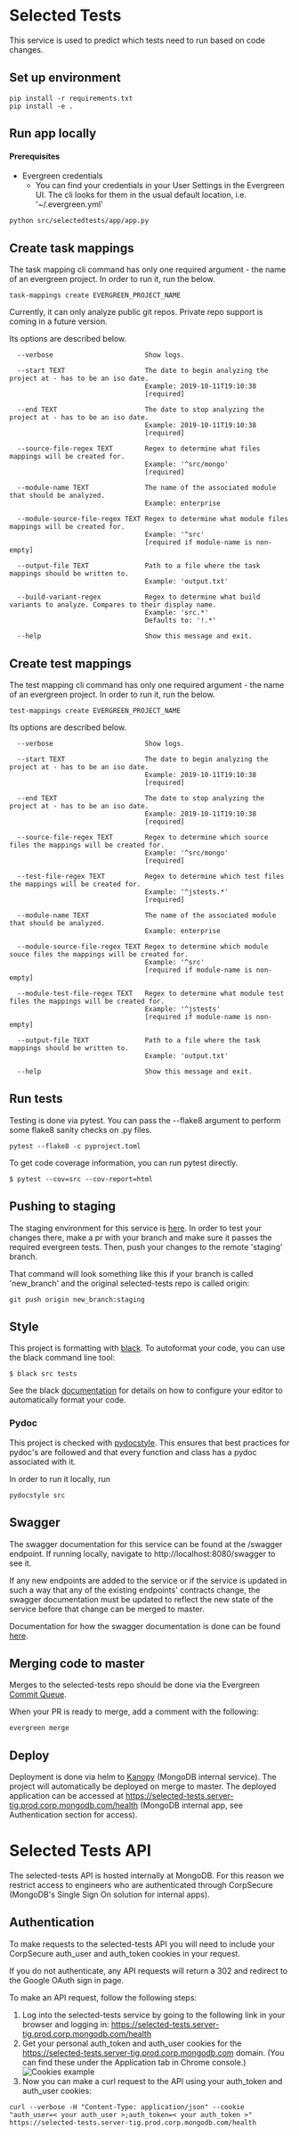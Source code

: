 # Selected Tests

This service is used to predict which tests need to run based on code changes.

## Set up environment
```
pip install -r requirements.txt
pip install -e .
```

## Run app locally

#### Prerequisites
- Evergreen credentials
  - You can find your credentials in your User Settings in the Evergreen UI. The cli looks for them
  in the usual default location, i.e. '~/.evergreen.yml'
```
python src/selectedtests/app/app.py
```

## Create task mappings
The task mapping cli command has only one required argument - the name of an evergreen project.
In order to run it, run the below.
```
task-mappings create EVERGREEN_PROJECT_NAME
```
Currently, it can only analyze public git repos. Private repo support is coming in a future version.

Its options are described below.
```
  --verbose                       Show logs.

  --start TEXT                    The date to begin analyzing the project at - has to be an iso date.
                                  Example: 2019-10-11T19:10:38
                                  [required]

  --end TEXT                      The date to stop analyzing the project at - has to be an iso date.
                                  Example: 2019-10-11T19:10:38
                                  [required]

  --source-file-regex TEXT        Regex to determine what files mappings will be created for.
                                  Example: '^src/mongo'
                                  [required]

  --module-name TEXT              The name of the associated module that should be analyzed.
                                  Example: enterprise

  --module-source-file-regex TEXT Regex to determine what module files mappings will be created for.
                                  Example: '^src'
                                  [required if module-name is non-empty]

  --output-file TEXT              Path to a file where the task mappings should be written to.
                                  Example: 'output.txt'

  --build-variant-regex           Regex to determine what build variants to analyze. Compares to their display name.
                                  Example: 'src.*'
                                  Defaults to: '!.*'  
                                
  --help                          Show this message and exit.
```

## Create test mappings
The test mapping cli command has only one required argument - the name of an evergreen project.
In order to run it, run the below.
```
test-mappings create EVERGREEN_PROJECT_NAME
```

Its options are described below.
```
  --verbose                       Show logs.

  --start TEXT                    The date to begin analyzing the project at - has to be an iso date.
                                  Example: 2019-10-11T19:10:38
                                  [required]

  --end TEXT                      The date to stop analyzing the project at - has to be an iso date.
                                  Example: 2019-10-11T19:10:38
                                  [required]

  --source-file-regex TEXT        Regex to determine which source files the mappings will be created for.
                                  Example: '^src/mongo'
                                  [required]

  --test-file-regex TEXT          Regex to determine which test files the mappings will be created for.
                                  Example: '^jstests.*'
                                  [required]

  --module-name TEXT              The name of the associated module that should be analyzed.
                                  Example: enterprise

  --module-source-file-regex TEXT Regex to determine which module souce files the mappings will be created for.
                                  Example: '^src'
                                  [required if module-name is non-empty]

  --module-test-file-regex TEXT   Regex to determine what module test files the mappings will be created for.
                                  Example: '^jstests'
                                  [required if module-name is non-empty]

  --output-file TEXT              Path to a file where the task mappings should be written to.
                                  Example: 'output.txt'

  --help                          Show this message and exit.
```


## Run tests
Testing is done via pytest. You can pass the --flake8 argument to perform some
flake8 sanity checks on .py files.
```
pytest --flake8 -c pyproject.toml
```

To get code coverage information, you can run pytest directly.
```
$ pytest --cov=src --cov-report=html
```

## Pushing to staging
The staging environment for this service is
[here](https://selected-tests.server-tig.staging.corp.mongodb.com). In order to test your
changes there, make a pr with your branch and make sure it passes the required evergreen tests. Then,
push your changes to the remote 'staging' branch.

That command will look something like this if your branch is called 'new_branch'
 and the original selected-tests repo is called origin:
```
git push origin new_branch:staging
```

## Style

This project is formatting with [black](https://github.com/psf/black). To autoformat your code, you
can use the black command line tool:

```
$ black src tests
```

See the black [documentation](https://github.com/psf/black#editor-integration) for details on how
to configure your editor to automatically format your code.

### Pydoc

This project is checked with [pydocstyle](https://github.com/PyCQA/pydocstyle). This ensures that best
practices for pydoc's are followed and that every function and class has a pydoc associated with it.

In order to run it locally, run
```
pydocstyle src
```

## Swagger

The swagger documentation for this service can be found at the /swagger endpoint. If running
locally, navigate to http://localhost:8080/swagger to see it.

If any new endpoints are added to the service or if the service is updated in such a way that any of
the existing endpoints' contracts change, the swagger documentation must be updated to reflect the
new state of the service before that change can be merged to master.

Documentation for how the swagger documentation is done can be found
[here](https://flask-restplus.readthedocs.io/en/stable/swagger.html).

## Merging code to master

Merges to the selected-tests repo should be done via the Evergreen [Commit Queue](https://github.com/evergreen-ci/evergreen/wiki/Commit-Queue).

When your PR is ready to merge, add a comment with the following:
```
evergreen merge
```

## Deploy

Deployment is done via helm to [Kanopy](https://github.com/10gen/kanopy-docs#index) (MongoDB
internal service). The project will automatically be deployed on merge to master. The deployed
application can be accessed at
https://selected-tests.server-tig.prod.corp.mongodb.com/health (MongoDB internal
app, see Authentication section for access).

# Selected Tests API
The selected-tests API is hosted internally at MongoDB. For this reason we restrict access to
engineers who are authenticated through CorpSecure (MongoDB's Single Sign On solution for internal
apps).

## Authentication
To make requests to the selected-tests API you will need to include your CorpSecure auth_user and
auth_token cookies in your request.

If you do not authenticate, any API requests will return a 302 and redirect to the Google OAuth
sign in page.

To make an API request, follow the following steps:
1. Log into the selected-tests service by going to the following link in your
   browser and logging in:
   https://selected-tests.server-tig.prod.corp.mongodb.com/health
2. Get your personal auth_token and auth_user cookies for the
   https://selected-tests.server-tig.prod.corp.mongodb.com domain. (You can find
   these under the Application tab in Chrome console.)
![Cookies example](https://github.com/mongodb/selected-tests/blob/master/cookies_example.png "Cookies example")
3. Now you can make a curl request to the API using your auth_token and auth_user
   cookies:
 ```
 curl --verbose -H "Content-Type: application/json" --cookie
 "auth_user=< your auth_user >;auth_token=< your auth_token >"
 https://selected-tests.server-tig.prod.corp.mongodb.com/health
 ```
